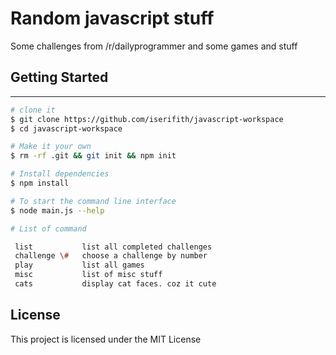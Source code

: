 
# Random javascript stuff

Some challenges from /r/dailyprogrammer and some games and stuff

## Getting Started

---------------

```sh
# clone it
$ git clone https://github.com/iserifith/javascript-workspace
$ cd javascript-workspace

# Make it your own
$ rm -rf .git && git init && npm init

# Install dependencies
$ npm install

# To start the command line interface
$ node main.js --help

# List of command

 list           list all completed challenges
 challenge \#   choose a challenge by number
 play           list all games
 misc           list of misc stuff
 cats           display cat faces. coz it cute
```


## License

This project is licensed under the MIT License
